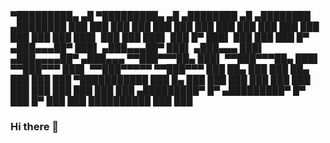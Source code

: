 <div align="left">
▀█████████▄   ▄█  ▀█████████▄   ▄█     ▄████████  ▄█     ▄████████    ▄████████ 
  ███    ███ ███    ███    ███ ███    ███    ███ ███    ███    ███   ███    ███ 
  ███    ███ ███▌   ███    ███ ███▌   ███    █▀  ███▌   ███    ███   ███    █▀  
 ▄███▄▄▄██▀  ███▌  ▄███▄▄▄██▀  ███▌  ▄███▄▄▄     ███▌  ▄███▄▄▄▄██▀  ▄███▄▄▄     
▀▀███▀▀▀██▄  ███▌ ▀▀███▀▀▀██▄  ███▌ ▀▀███▀▀▀     ███▌ ▀▀███▀▀▀▀▀   ▀▀███▀▀▀     
  ███    ██▄ ███    ███    ██▄ ███    ███        ███  ▀███████████   ███    █▄  
  ███    ███ ███    ███    ███ ███    ███        ███    ███    ███   ███    ███ 
▄█████████▀  █▀   ▄█████████▀  █▀     ███        █▀     ███    ███   ██████████ 
                                                        ███    ███              

</div>


### Hi there 👋

                                                         

<!--
**FireBibi/FireBibi** is a ✨ _special_ ✨ repository because its `README.md` (this file) appears on your GitHub profile.

Here are some ideas to get you started:

- 🔭 I’m currently working on ...
- 🌱 I’m currently learning ...
- 👯 I’m looking to collaborate on ...
- 🤔 I’m looking for help with ...
- 💬 Ask me about ...
- 📫 How to reach me: ...
- 😄 Pronouns: ...
- ⚡ Fun fact: ...
-->

